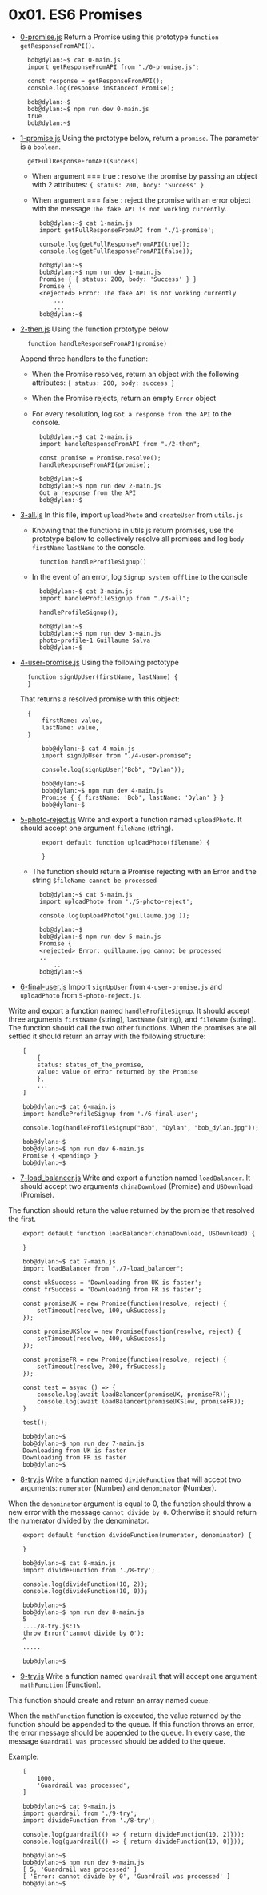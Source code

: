 # 0x01. ES6 Promises

* [0-promise.js](./0-promise.js)
Return a Promise using this prototype `function getResponseFromAPI()`.

        bob@dylan:~$ cat 0-main.js
        import getResponseFromAPI from "./0-promise.js";

        const response = getResponseFromAPI();
        console.log(response instanceof Promise);

        bob@dylan:~$ 
        bob@dylan:~$ npm run dev 0-main.js 
        true
        bob@dylan:~$ 

* [1-promise.js](./1-promise.js)
Using the prototype below, return a `promise`. The parameter is a `boolean`.

        getFullResponseFromAPI(success)

    - When argument === true : resolve the promise by passing an object with 2 attributes: `{ status: 200, body: 'Success' }`.
    - When argument === false : reject the promise with an error object with the message `The fake API is not working currently`.

            bob@dylan:~$ cat 1-main.js
            import getFullResponseFromAPI from './1-promise';

            console.log(getFullResponseFromAPI(true));
            console.log(getFullResponseFromAPI(false));

            bob@dylan:~$ 
            bob@dylan:~$ npm run dev 1-main.js 
            Promise { { status: 200, body: 'Success' } }
            Promise {
            <rejected> Error: The fake API is not working currently
                ...
                ...
            bob@dylan:~$ 

* [2-then.js](./2-then.js)
Using the function prototype below

        function handleResponseFromAPI(promise)

    Append three handlers to the function:
    - When the Promise resolves, return an object with the following attributes: `{ status: 200, body: success }`
    - When the Promise rejects, return an empty `Error` object
    - For every resolution, log `Got a response from the API` to the console.

            bob@dylan:~$ cat 2-main.js
            import handleResponseFromAPI from "./2-then";

            const promise = Promise.resolve();
            handleResponseFromAPI(promise);

            bob@dylan:~$ 
            bob@dylan:~$ npm run dev 2-main.js 
            Got a response from the API
            bob@dylan:~$ 

* [3-all.js](./3-all.js)
In this file, import `uploadPhoto` and `createUser` from `utils.js`

    - Knowing that the functions in utils.js return promises, use the prototype below to collectively resolve all promises and log `body` `firstName` `lastName` to the console.

            function handleProfileSignup()

    - In the event of an error, log `Signup system offline` to the console

            bob@dylan:~$ cat 3-main.js
            import handleProfileSignup from "./3-all";

            handleProfileSignup();

            bob@dylan:~$ 
            bob@dylan:~$ npm run dev 3-main.js 
            photo-profile-1 Guillaume Salva
            bob@dylan:~$ 

* [4-user-promise.js](./4-user-promise.js)
Using the following prototype
    
        function signUpUser(firstName, lastName) {
        }

    That returns a resolved promise with this object:

        {
            firstName: value,
            lastName: value,
        }

            bob@dylan:~$ cat 4-main.js
            import signUpUser from "./4-user-promise";

            console.log(signUpUser("Bob", "Dylan"));

            bob@dylan:~$ 
            bob@dylan:~$ npm run dev 4-main.js 
            Promise { { firstName: 'Bob', lastName: 'Dylan' } }
            bob@dylan:~$ 

* [5-photo-reject.js](./5-photo-reject.js)
Write and export a function named `uploadPhoto`. It should accept one argument `fileName` (string).
            
            export default function uploadPhoto(filename) {

            }

    - The function should return a Promise rejecting with an Error and the string `$fileName cannot be processed`

            bob@dylan:~$ cat 5-main.js
            import uploadPhoto from './5-photo-reject';

            console.log(uploadPhoto('guillaume.jpg'));

            bob@dylan:~$ 
            bob@dylan:~$ npm run dev 5-main.js 
            Promise {
            <rejected> Error: guillaume.jpg cannot be processed
            ..
                ..
            bob@dylan:~$ 

* [6-final-user.js](./6-final-user.js)
Import `signUpUser` from `4-user-promise.js` and `uploadPhoto` from `5-photo-reject.js`.

Write and export a function named `handleProfileSignup`. It should accept three arguments `firstName` (string), `lastName` (string), and `fileName` (string). The function should call the two other functions. When the promises are all settled it should return an array with the following structure:

        [
            {
            status: status_of_the_promise,
            value: value or error returned by the Promise
            },
            ...
        ]

        bob@dylan:~$ cat 6-main.js
        import handleProfileSignup from './6-final-user';

        console.log(handleProfileSignup("Bob", "Dylan", "bob_dylan.jpg"));

        bob@dylan:~$ 
        bob@dylan:~$ npm run dev 6-main.js 
        Promise { <pending> }
        bob@dylan:~$ 

* [7-load_balancer.js](./7-load_balancer.js)
Write and export a function named `loadBalancer`. It should accept two arguments `chinaDownload` (Promise) and `USDownload` (Promise).

The function should return the value returned by the promise that resolved the first.

        export default function loadBalancer(chinaDownload, USDownload) {

        }

        bob@dylan:~$ cat 7-main.js
        import loadBalancer from "./7-load_balancer";

        const ukSuccess = 'Downloading from UK is faster';
        const frSuccess = 'Downloading from FR is faster';

        const promiseUK = new Promise(function(resolve, reject) {
            setTimeout(resolve, 100, ukSuccess);
        });

        const promiseUKSlow = new Promise(function(resolve, reject) {
            setTimeout(resolve, 400, ukSuccess);
        });

        const promiseFR = new Promise(function(resolve, reject) {
            setTimeout(resolve, 200, frSuccess);
        });

        const test = async () => {
            console.log(await loadBalancer(promiseUK, promiseFR));
            console.log(await loadBalancer(promiseUKSlow, promiseFR));
        }

        test();

        bob@dylan:~$ 
        bob@dylan:~$ npm run dev 7-main.js 
        Downloading from UK is faster
        Downloading from FR is faster
        bob@dylan:~$

* [8-try.js](./8-try.js)
Write a function named `divideFunction` that will accept two arguments: `numerator` (Number) and `denominator` (Number).

When the `denominator` argument is equal to 0, the function should throw a new error with the message `cannot divide by 0`. Otherwise it should return the numerator divided by the denominator.

        export default function divideFunction(numerator, denominator) {

        }

        bob@dylan:~$ cat 8-main.js
        import divideFunction from './8-try';

        console.log(divideFunction(10, 2));
        console.log(divideFunction(10, 0));

        bob@dylan:~$ 
        bob@dylan:~$ npm run dev 8-main.js 
        5
        ..../8-try.js:15
        throw Error('cannot divide by 0');
        ^
        .....

        bob@dylan:~$ 

* [9-try.js](./9-try.js)
Write a function named `guardrail` that will accept one argument `mathFunction` (Function).

This function should create and return an array named `queue`.

When the `mathFunction` function is executed, the value returned by the function should be appended to the queue. If this function throws an error, the error message should be appended to the queue. In every case, the message `Guardrail was processed` should be added to the queue.

Example:

        [
            1000,
            'Guardrail was processed',
        ]

        bob@dylan:~$ cat 9-main.js
        import guardrail from './9-try';
        import divideFunction from './8-try';

        console.log(guardrail(() => { return divideFunction(10, 2)}));
        console.log(guardrail(() => { return divideFunction(10, 0)}));

        bob@dylan:~$ 
        bob@dylan:~$ npm run dev 9-main.js 
        [ 5, 'Guardrail was processed' ]
        [ 'Error: cannot divide by 0', 'Guardrail was processed' ]
        bob@dylan:~$ 
